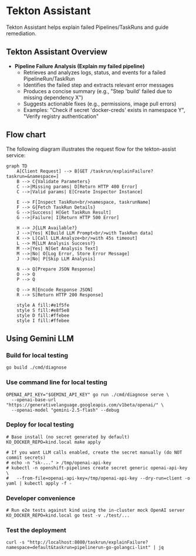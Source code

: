# Tekton Assistant

Tekton Assistant helps explain failed Pipelines/TaskRuns and guide remediation. 

## Tekton Assistant Overview

- **Pipeline Failure Analysis (Explain my failed pipeline)**
  - Retrieves and analyzes logs, status, and events for a failed PipelineRun/TaskRun
  - Identifies the failed step and extracts relevant error messages
  - Produces a concise summary (e.g., "Step 'build' failed due to missing dependency X")
  - Suggests actionable fixes (e.g., permissions, image pull errors)
  - Examples: "Check if secret 'docker-creds' exists in namespace Y", "Verify registry authentication"

## Flow chart
The following diagram illustrates the request flow for the tekton-assist service:

```mermaid
graph TD
    A[Client Request] --> B[GET /taskrun/explainFailure?taskrun=&namespace=]
    B --> C{Validate Parameters}
    C -->|Missing params| D[Return HTTP 400 Error]
    C -->|Valid params| E[Create Inspector Instance]
    
    E --> F[Inspect TaskRun<br/>namespace, taskrunName]
    F --> G{Fetch TaskRun Details}
    G -->|Success| H[Get TaskRun Result]
    G -->|Failure| I[Return HTTP 500 Error]
    
    H --> J{LLM Available?}
    J -->|Yes| K[Build LLM Prompt<br/>with TaskRun data]
    K --> L[Call LLM.Analyze<br/>with 45s timeout]
    L --> M{LLM Analysis Success?}
    M -->|Yes| N[Get Analysis Text]
    M -->|No| O[Log Error, Store Error Message]
    J -->|No| P[Skip LLM Analysis]
    
    N --> Q[Prepare JSON Response]
    O --> Q
    P --> Q
    
    Q --> R[Encode Response JSON]
    R --> S[Return HTTP 200 Response]
    
    style A fill:#e1f5fe
    style S fill:#e8f5e8
    style D fill:#ffebee
    style I fill:#ffebee

```

## Using Gemini LLM

### Build for local testing
```
go build ./cmd/diagnose
```

### Use command line for local testing
```
OPENAI_API_KEY="$GEMINI_API_KEY" go run ./cmd/diagnose serve \
  --openai-base-url "https://generativelanguage.googleapis.com/v1beta/openai/" \
  --openai-model "gemini-2.5-flash" --debug
```

### Deploy for local testing
```
# Base install (no secret generated by default)
KO_DOCKER_REPO=kind.local make apply

# If you want LLM calls enabled, create the secret manually (do NOT commit secrets)
# echo -n "sk-..." > /tmp/openai-api-key
# kubectl -n openshift-pipelines create secret generic openai-api-key \
#   --from-file=openai-api-key=/tmp/openai-api-key --dry-run=client -o yaml | kubectl apply -f -
```

### Developer convenience
```
# Run e2e tests against kind using the in-cluster mock OpenAI server
KO_DOCKER_REPO=kind.local go test -v ./test/...
```

### Test the deployment
```
curl -s "http://localhost:8080/taskrun/explainFailure?namespace=default&taskrun=pipelinerun-go-golangci-lint" | jq
```
